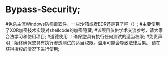 # Bypass-Security;
#免杀主流Windows防病毒软件，一些沙箱或者EDR还是算了吧（）;
#主要使用了XOR加密技术实现对shellcode的加密隐藏;
#该项目仅供学术交流参考，请大家合法学习和使用项目;
#道德使用 ：确保您具有执行任何测试的适当权限;
#免责声明：始终确保您具有执行渗透测试的适当权限。滥用可能会导致法律后果。 请在获得授权的情况下进行使用;
